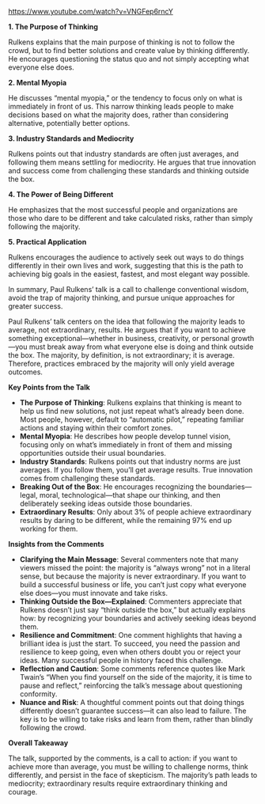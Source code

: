 https://www.youtube.com/watch?v=VNGFep6rncY  

**1. The Purpose of Thinking**

  

Rulkens explains that the main purpose of thinking is not to follow the crowd, but to find better solutions and create value by thinking differently. He encourages questioning the status quo and not simply accepting what everyone else does. 



**2. Mental Myopia**

  

He discusses “mental myopia,” or the tendency to focus only on what is immediately in front of us. This narrow thinking leads people to make decisions based on what the majority does, rather than considering alternative, potentially better options. 

  

**3. Industry Standards and Mediocrity**

  

Rulkens points out that industry standards are often just averages, and following them means settling for mediocrity. He argues that true innovation and success come from challenging these standards and thinking outside the box. 

  

**4. The Power of Being Different**

  

He emphasizes that the most successful people and organizations are those who dare to be different and take calculated risks, rather than simply following the majority.

  

**5. Practical Application**

  

Rulkens encourages the audience to actively seek out ways to do things differently in their own lives and work, suggesting that this is the path to achieving big goals in the easiest, fastest, and most elegant way possible.

  

In summary, Paul Rulkens’ talk is a call to challenge conventional wisdom, avoid the trap of majority thinking, and pursue unique approaches for greater success.




Paul Rulkens’ talk centers on the idea that following the majority leads to average, not extraordinary, results. He argues that if you want to achieve something exceptional—whether in business, creativity, or personal growth—you must break away from what everyone else is doing and think outside the box. The majority, by definition, is not extraordinary; it is average. Therefore, practices embraced by the majority will only yield average outcomes.

**Key Points from the Talk** 

- **The Purpose of Thinking**: Rulkens explains that thinking is meant to help us find new solutions, not just repeat what’s already been done. Most people, however, default to “automatic pilot,” repeating familiar actions and staying within their comfort zones. ​⁠
- **Mental Myopia**: He describes how people develop tunnel vision, focusing only on what’s immediately in front of them and missing opportunities outside their usual boundaries. ​⁠
- **Industry Standards**: Rulkens points out that industry norms are just averages. If you follow them, you’ll get average results. True innovation comes from challenging these standards. ​⁠
- **Breaking Out of the Box**: He encourages recognizing the boundaries—legal, moral, technological—that shape our thinking, and then deliberately seeking ideas outside those boundaries.
- **Extraordinary Results**: Only about 3% of people achieve extraordinary results by daring to be different, while the remaining 97% end up working for them.

**Insights from the Comments** 

- **Clarifying the Main Message**: Several commenters note that many viewers missed the point: the majority is “always wrong” not in a literal sense, but because the majority is never extraordinary. If you want to build a successful business or life, you can’t just copy what everyone else does—you must innovate and take risks.
- **Thinking Outside the Box—Explained**: Commenters appreciate that Rulkens doesn’t just say “think outside the box,” but actually explains how: by recognizing your boundaries and actively seeking ideas beyond them.
- **Resilience and Commitment**: One comment highlights that having a brilliant idea is just the start. To succeed, you need the passion and resilience to keep going, even when others doubt you or reject your ideas. Many successful people in history faced this challenge.
- **Reflection and Caution**: Some comments reference quotes like Mark Twain’s “When you find yourself on the side of the majority, it is time to pause and reflect,” reinforcing the talk’s message about questioning conformity.
- **Nuance and Risk**: A thoughtful comment points out that doing things differently doesn’t guarantee success—it can also lead to failure. The key is to be willing to take risks and learn from them, rather than blindly following the crowd.

**Overall Takeaway** 

The talk, supported by the comments, is a call to action: if you want to achieve more than average, you must be willing to challenge norms, think differently, and persist in the face of skepticism. The majority’s path leads to mediocrity; extraordinary results require extraordinary thinking and courage.
